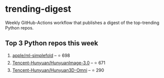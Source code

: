 # trending-digest

Weekly GitHub-Actions workflow that publishes a digest of the top-trending Python repos.

## Top 3 Python repos this week
<!-- trending:start -->
1. [apple/ml-simplefold](https://github.com/apple/ml-simplefold) – ⭐ 698
2. [Tencent-Hunyuan/HunyuanImage-3.0](https://github.com/Tencent-Hunyuan/HunyuanImage-3.0) – ⭐ 671
3. [Tencent-Hunyuan/Hunyuan3D-Omni](https://github.com/Tencent-Hunyuan/Hunyuan3D-Omni) – ⭐ 290
<!-- trending:end -->
